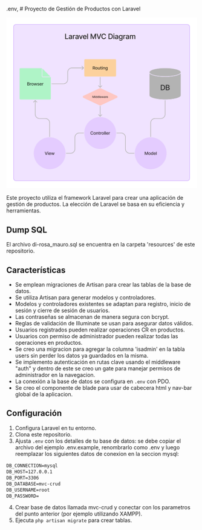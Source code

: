 .env, # Proyecto de Gestión de Productos con Laravel

![Diagrama](resources/images/MVC-Laravel.jpg)

Este proyecto utiliza el framework Laravel para crear una aplicación de gestión de productos. La elección de Laravel se basa en su eficiencia y herramientas.

## Dump SQL

El archivo di-rosa_mauro.sql se encuentra en la carpeta 'resources' de este repositorio.

## Características

- Se emplean migraciones de Artisan para crear las tablas de la base de datos.
- Se utiliza Artisan para generar modelos y controladores.
- Modelos y controladores existentes se adaptan para registro, inicio de sesión y cierre de sesión de usuarios.
- Las contraseñas se almacenan de manera segura con bcrypt.
- Reglas de validación de Illuminate se usan para asegurar datos válidos.
- Usuarios registrados pueden realizar operaciones CR en productos.
- Usuarios con permiso de administrador pueden realizar todas las operaciones en productos.
- Se creo una migracion para agregar la columna 'isadmin' en la tabla users sin perder los datos ya guardados en la misma.
- Se implemento autenticación en rutas clave usando el middleware "auth" y dentro de este se creo un gate para manejar permisos de administrador en la navegacion.
- La conexión a la base de datos se configura en `.env` con PDO.
- Se creo el componente de blade para usar de cabecera html y nav-bar global de la aplicacion.

## Configuración

1. Configura Laravel en tu entorno.
2. Clona este repositorio.
3. Ajusta `.env` con los detalles de tu base de datos: se debe copiar el archivo del ejemplo .env.example, renombrarlo como .env y luego reemplazar los siguientes datos de conexion en la seccion mysql: 

```
DB_CONNECTION=mysql
DB_HOST=127.0.0.1
DB_PORT=3306
DB_DATABASE=mvc-crud
DB_USERNAME=root
DB_PASSWORD=
```

4. Crear base de datos llamada mvc-crud y conectar con los parametros del punto anterior (por ejemplo utilizando XAMPP).
5. Ejecuta `php artisan migrate` para crear tablas.
